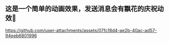 ## 这是一个简单的动画效果，发送消息会有飘花的庆祝动效🎉

https://github.com/user-attachments/assets/07fc18d4-ae2b-40ac-ad57-94eeb6801996

